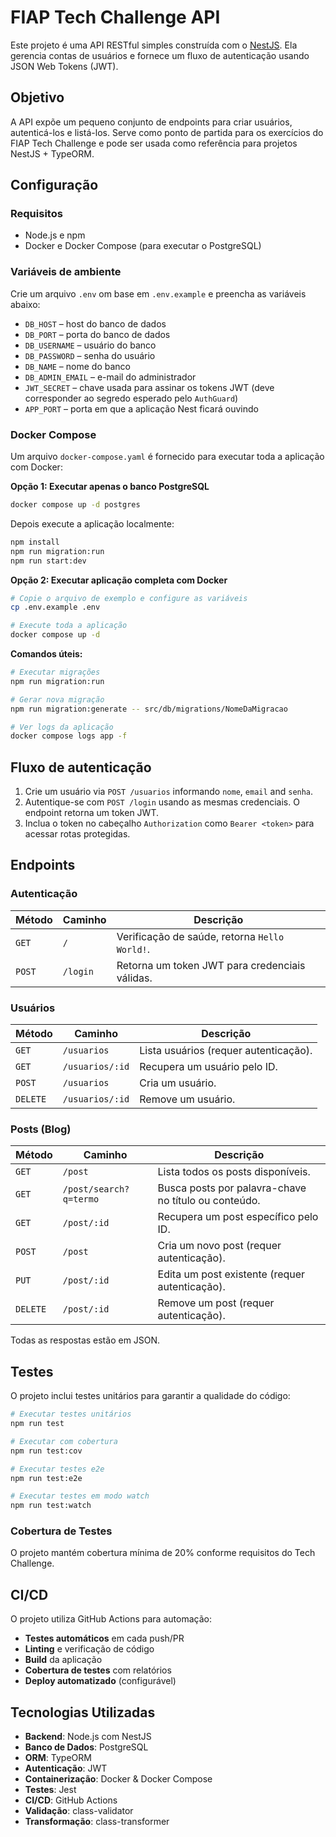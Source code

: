 # FIAP Tech Challenge API

Este projeto é uma API RESTful simples construída com o [NestJS](https://nestjs.com). Ela gerencia contas de usuários e fornece um fluxo de autenticação usando JSON Web Tokens (JWT).

## Objetivo

A API expõe um pequeno conjunto de endpoints para criar usuários, autenticá-los e listá-los. Serve como ponto de partida para os exercícios do FIAP Tech Challenge e pode ser usada como referência para projetos NestJS + TypeORM.

## Configuração

### Requisitos

- Node.js e npm
- Docker e Docker Compose (para executar o PostgreSQL)

### Variáveis de ambiente

Crie um arquivo `.env` om base em `.env.example` e preencha as variáveis abaixo:

- `DB_HOST` – host do banco de dados
- `DB_PORT` – porta do banco de dados
- `DB_USERNAME` – usuário do banco
- `DB_PASSWORD` – senha do usuário
- `DB_NAME` –  nome do banco
- `DB_ADMIN_EMAIL` – e-mail do administrador
- `JWT_SECRET` – chave usada para assinar os tokens JWT (deve corresponder ao segredo esperado pelo `AuthGuard`)
- `APP_PORT` – porta em que a aplicação Nest ficará ouvindo

### Docker Compose

Um arquivo `docker-compose.yaml` é fornecido para executar toda a aplicação com Docker:

**Opção 1: Executar apenas o banco PostgreSQL**
```bash
docker compose up -d postgres
```

Depois execute a aplicação localmente:
```bash
npm install
npm run migration:run
npm run start:dev
```

**Opção 2: Executar aplicação completa com Docker**
```bash
# Copie o arquivo de exemplo e configure as variáveis
cp .env.example .env

# Execute toda a aplicação
docker compose up -d
```

**Comandos úteis:**
```bash
# Executar migrações
npm run migration:run

# Gerar nova migração
npm run migration:generate -- src/db/migrations/NomeDaMigracao

# Ver logs da aplicação
docker compose logs app -f
```

## Fluxo de autenticação

1. Crie um usuário via `POST /usuarios` informando  `nome`, `email` and `senha`.
2. Autentique-se com `POST /login` usando as mesmas credenciais. O endpoint retorna um token JWT.
3. Inclua o token no cabeçalho `Authorization` como `Bearer <token>` para acessar rotas protegidas.

## Endpoints

### Autenticação
| Método | Caminho | Descrição |
| ------ | ---- | ----------- |
| `GET` | `/` | Verificação de saúde, retorna `Hello World!`. |
| `POST` | `/login` | Retorna um token JWT para credenciais válidas. |

### Usuários
| Método | Caminho | Descrição |
| ------ | ---- | ----------- |
| `GET` | `/usuarios` | Lista usuários (requer autenticação). |
| `GET` | `/usuarios/:id` | Recupera um usuário pelo ID. |
| `POST` | `/usuarios` | Cria um usuário. |
| `DELETE` | `/usuarios/:id` | Remove um usuário. |

### Posts (Blog)
| Método | Caminho | Descrição |
| ------ | ---- | ----------- |
| `GET` | `/post` | Lista todos os posts disponíveis. |
| `GET` | `/post/search?q=termo` | Busca posts por palavra-chave no título ou conteúdo. |
| `GET` | `/post/:id` | Recupera um post específico pelo ID. |
| `POST` | `/post` | Cria um novo post (requer autenticação). |
| `PUT` | `/post/:id` | Edita um post existente (requer autenticação). |
| `DELETE` | `/post/:id` | Remove um post (requer autenticação). |

Todas as respostas estão em JSON.

## Testes

O projeto inclui testes unitários para garantir a qualidade do código:

```bash
# Executar testes unitários
npm run test

# Executar com cobertura
npm run test:cov

# Executar testes e2e
npm run test:e2e

# Executar testes em modo watch
npm run test:watch
```

### Cobertura de Testes
O projeto mantém cobertura mínima de 20% conforme requisitos do Tech Challenge.

## CI/CD

O projeto utiliza GitHub Actions para automação:

- **Testes automáticos** em cada push/PR
- **Linting** e verificação de código
- **Build** da aplicação
- **Cobertura de testes** com relatórios
- **Deploy automatizado** (configurável)

## Tecnologias Utilizadas

- **Backend**: Node.js com NestJS
- **Banco de Dados**: PostgreSQL
- **ORM**: TypeORM
- **Autenticação**: JWT
- **Containerização**: Docker & Docker Compose
- **Testes**: Jest
- **CI/CD**: GitHub Actions
- **Validação**: class-validator
- **Transformação**: class-transformer


